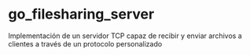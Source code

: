 # go_filesharing_server
Implementación de un servidor TCP capaz de recibir y enviar archivos a clientes a través de un protocolo personalizado
